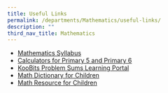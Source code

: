 ```yaml
---
title: Useful Links
permalink: /departments/Mathematics/useful-links/
description: ""
third_nav_title: Mathematics
---
```


<ul>
<li><a href="https://www.moe.gov.sg/docs/default-source/document/education/syllabuses/sciences/files/mathematics_syllabus_primary_1_to_6.pdf" target="_blank" rel="noopener">Mathematics Syllabus</a></li>
<li><a href="https://www.seab.gov.sg/home/examinations/approved-calculators" target="_blank" rel="noopener">Calculators for Primary 5 and Primary 6</a></li>
<li><a href="https://problemsums.koobits.com/" target="_blank" rel="noopener">KooBits Problem Sums Learning Portal</a>&nbsp;</li>
<li><a href="http://www.amathsdictionaryforkids.com/dictionary.html" target="_blank" rel="noopener">Math Dictionary for Children</a></li>
<li><a href="http://www.mathwords.com/" target="_blank" rel="noopener">Math Resource for Children</a></li>
</ul>